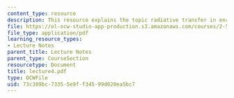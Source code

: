 ```yaml
---
content_type: resource
description: This resource explains the topic radiative transfer in enclosures.
file: https://ol-ocw-studio-app-production.s3.amazonaws.com/courses/2-58j-radiative-transfer-spring-2006/73c389bc73355e9ff34599d020ea5bc7_lecture4.pdf
file_type: application/pdf
learning_resource_types:
- Lecture Notes
parent_title: Lecture Notes
parent_type: CourseSection
resourcetype: Document
title: lecture4.pdf
type: OCWFile
uid: 73c389bc-7335-5e9f-f345-99d020ea5bc7
---
```

